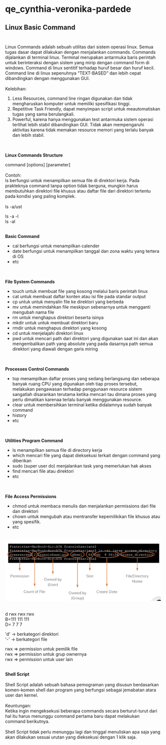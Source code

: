 # qe_cynthia-veronika-pardede

## **Linux Basic Command** <br><br>

Linux Commands adalah sebuah utilitas dari sistem operasi linux. Semua tugas dasar dapat dilakukan dengan menjalankan commands. Commands dijalankan di terminal linux. Terminal merupakan antarmuka baris perintah untuk berinteraksi dengan sistem yang mirip dengan command form di windows.  Command di linux sentitif terhadap huruf besar dan huruf kecil. <br>
Command line di linux sepenuhnya “TEXT-BASED” dan lebih cepat dibandingkan dengan menggunakan GUI. <br><br>
Kelebihan:<br>
1. Less Resources, command line ringan digunakan dan tidak mengharuskan komputer untuk memiliki spesifikasi tinggi. 
2. Repetitive Task Friendly, dapat menyimpan script untuk meautomatiskan tugas yang sama berulangkali. 
3. Powerful, karena hanya menggunakan test antarmuka sistem operasi  terlihat lebih stabil dibandingkan GUI. Tidak akan mempengaruhi aktivitas karena tidak memakan resource memori yang terlalu banyak dan lebih stabil.<br><br><br>

**Linux Commands Structure**<br>

command [options] [parameter]<br><br>
Contoh:<br>
ls berfungsi untuk menampilkan semua file di direktori  kerja. Pada prakteknya command tanpa option tidak berguna, mungkin harus membutuhkan direktori file khusus atau daftar file dari direktori tertentu pada kondisi yang paling komplek.<br><br>
ls -a/ust<br>

ls -a -l<br>
ls -al<br><br>


**Basic Command**<br>
- cal berfungsi untuk menampilkan calender
- date berfungsi untuk menampilkan tanggal dan  zona waktu yang tertera di OS
- etc <br><br><br>

**File System Commands**<br>
- touch untuk membuat file yang kosong melalui baris perintah linux
- cat untuk membuat daftar konten atau isi file pada standar output
- cp untuk untuk menyalin file ke direktori yang berbeda
- mv untuk memindahkan  file meskipun sebenarnya untuk mengganti mengubah nama file 
- rm untuk menghapus direktori beserta isinya
- mkdir untuk untuk membuat direktori baru
- rmdir untuk menghapus direktori yang kosong
- cd untuk menjelajahi direktori linux
- pwd untuk mencari path dari direktori yang digunakan saat ini dan akan mengembalikan path yang absolute yang pada dasarnya path semua direktori yang diawali dengan garis miring<br><br><br>

**Processes Control Commands**<br>
- top menampilkan daftar proses yang sedang berlangsung dan seberapa banyak ruang CPU yang digunakan oleh tiap proses tersebut, melakukan pengawasan terhadap penggunaan resource sistem sangatlah disarankan terutama ketika mencari tau dimana proses yang perlu dimatikan karenaa terlalu banyak menggunakan resource.
- clear untuk membersihkan terminal ketika didalamnya sudah banyak command
- history
- etc<br><br><br>

**Utilities Program Command**<br>
- ls menampilkan semua file di directory kerja
- which mencari file yang dapat dieksekusi terkait dengan command yang diberikan
- sudo (super user do) menjalankan task yang memerlukan hak akses 
- find mencari file atau direktori 
- etc<br><br><br>

**File Access Permissions**<br>
- chmod untuk membaca menulis dan menjalankan permissions dari file dan direktori
- chown untuk mengubah atau mentransfer kepemilikikan file khusus atau yang spesifik.
- etc<br><br>

![Soal](/10_Linux%20Basic%20Command/screenshots/summary.png)<br><br>

d  rwx  rwx rwx<br>
B=111 111 111<br>
D= 7       7      7<br>
 
'd' -> berkategori direktori<br>
'-'  -> berkategori file<br>

rwx => permission untuk pemilik file<br>
rwx => permission untuk grup ownernya<br>
rwx => permission untuk user lain<br><br>

**Shell Script**<br><br>
Shell Script adalah sebuah bahasa pemograman yang disusun berdasarkan komen-komen shell dan program yang berfungsi sebagai jemabatan atara user dan kernel.<br><br>
Keuntungan:<br>
Ketika ingin mengeksekusi beberapa commands secara berturut-turut dari hal itu harus menunggu command pertama baru dapat melakukan command berikutnya. <br><br>
Shell Script tidak perlu menunggu lagi dan tinggal menuliskan apa saja yang akan dilakukan sesuai urutan yang dieksekusi dengan 1 klik saja. 

